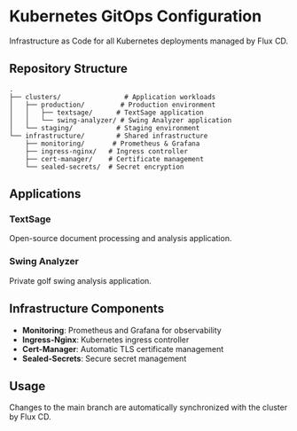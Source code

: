 # Kubernetes GitOps Configuration

Infrastructure as Code for all Kubernetes deployments managed by Flux CD.

## Repository Structure

```plaintext
.
├── clusters/                # Application workloads
│   ├── production/         # Production environment
│   │   ├── textsage/      # TextSage application
│   │   └── swing-analyzer/ # Swing Analyzer application
│   └── staging/           # Staging environment
└── infrastructure/        # Shared infrastructure
    ├── monitoring/       # Prometheus & Grafana
    ├── ingress-nginx/   # Ingress controller
    ├── cert-manager/    # Certificate management
    └── sealed-secrets/  # Secret encryption
```

## Applications

### TextSage
Open-source document processing and analysis application.

### Swing Analyzer
Private golf swing analysis application.

## Infrastructure Components
- **Monitoring**: Prometheus and Grafana for observability
- **Ingress-Nginx**: Kubernetes ingress controller
- **Cert-Manager**: Automatic TLS certificate management
- **Sealed-Secrets**: Secure secret management

## Usage
Changes to the main branch are automatically synchronized with the cluster by Flux CD.
